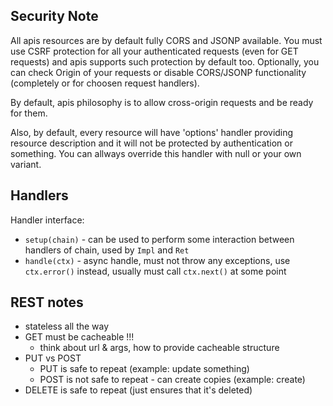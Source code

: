 ## Security Note

All apis resources are by default fully CORS and JSONP available. You must use CSRF protection for all your authenticated requests (even for GET requests) and apis supports such protection by default too. Optionally, you can check Origin of your requests or disable CORS/JSONP functionality (completely or for choosen request handlers).

By default, apis philosophy is to allow cross-origin requests and be ready for them.

Also, by default, every resource will have 'options' handler providing resource description and it will not be protected by authentication or something. You can allways override this handler with null or your own variant.

## Handlers

Handler interface:

* `setup(chain)` - can be used to perform some interaction between handlers of chain, used by `Impl` and `Ret`
* `handle(ctx)` - async handle, must not throw any exceptions, use `ctx.error()` instead, usually must call `ctx.next()` at some point

## REST notes

* stateless all the way
* GET must be cacheable !!!
	* think about url & args, how to provide cacheable structure
* PUT vs POST
	* PUT is safe to repeat (example: update something)
	* POST is not safe to repeat - can create copies (example: create)
* DELETE is safe to repeat (just ensures that it's deleted)
